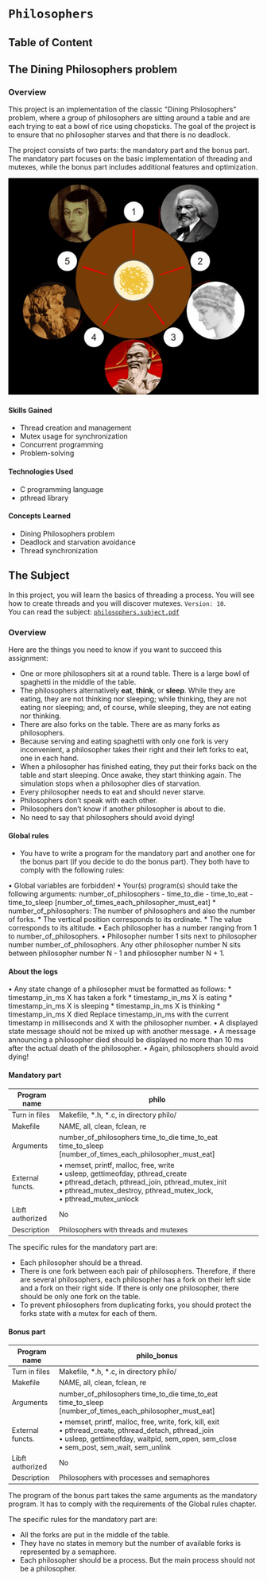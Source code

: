 # `Philosophers`


## Table of Content



## The Dining Philosophers problem
### Overview

This project is an implementation of the classic "Dining Philosophers" problem, where a group of philosophers are sitting around a table and are each trying to eat a bowl of rice using chopsticks. The goal of the project is to ensure that no philosopher starves and that there is no deadlock.

The project consists of two parts: the mandatory part and the bonus part. The mandatory part focuses on the basic implementation of threading and mutexes, while the bonus part includes additional features and optimization.

![Dining-Philosophers-problem](philos_dining_prob.gif)

#### Skills Gained

- Thread creation and management
- Mutex usage for synchronization
- Concurrent programming
- Problem-solving

#### Technologies Used

- C programming language
- pthread library

#### Concepts Learned

- Dining Philosophers problem
- Deadlock and starvation avoidance
- Thread synchronization


## The Subject

In this project, you will learn the basics of threading a process.
You will see how to create threads and you will discover mutexes. `Version: 10`.<br>
You can read the subject: [`philosophers.subject.pdf`](subject/philo.subject.pdf)


### Overview

Here are the things you need to know if you want to succeed this assignment:
* One or more philosophers sit at a round table. There is a large bowl of spaghetti in the middle of the table.
* The philosophers alternatively __eat__, __think__, or __sleep__. While they are eating, they are not thinking nor sleeping; while thinking, they are not eating nor sleeping; and, of course, while sleeping, they are not eating nor thinking.
* There are also forks on the table. There are as many forks as philosophers.
* Because serving and eating spaghetti with only one fork is very inconvenient, a philosopher takes their right and their left forks to eat, one in each hand.
* When a philosopher has finished eating, they put their forks back on the table and start sleeping. Once awake, they start thinking again. The simulation stops when a philosopher dies of starvation.
* Every philosopher needs to eat and should never starve.
* Philosophers don’t speak with each other.
* Philosophers don’t know if another philosopher is about to die.
* No need to say that philosophers should avoid dying!


#### Global rules

* You have to write a program for the mandatory part and another one for the bonus part (if you decide to do the bonus part). They both have to comply with the following rules:

• Global variables are forbidden!
• Your(s) program(s) should take the following arguments: number_of_philosophers - time_to_die - time_to_eat - time_to_sleep   [number_of_times_each_philosopher_must_eat]
    * number_of_philosophers: The number of philosophers and also the number of forks.
    * The vertical position corresponds to its ordinate.
    * The value corresponds to its altitude.
• Each philosopher has a number ranging from 1 to number_of_philosophers.
• Philosopher number 1 sits next to philosopher number number_of_philosophers. Any other philosopher number N sits between philosopher number N - 1 and philosopher number N + 1.

#### About the logs

• Any state change of a philosopher must be formatted as follows:
    * timestamp_in_ms X has taken a fork
    * timestamp_in_ms X is eating
    * timestamp_in_ms X is sleeping
    * timestamp_in_ms X is thinking
    * timestamp_in_ms X died
Replace timestamp_in_ms with the current timestamp in milliseconds and X with the philosopher number.
• A displayed state message should not be mixed up with another message.
• A message announcing a philosopher died should be displayed no more than 10 ms after the actual death of the philosopher.
• Again, philosophers should avoid dying!

#### Mandatory part

Program name        | philo
---------------     | ----------------------------
Turn in files       |Makefile, *.h, *.c, in directory philo/
Makefile            | NAME, all, clean, fclean, re
Arguments           | number_of_philosophers time_to_die time_to_eat time_to_sleep [number_of_times_each_philosopher_must_eat]
External functs.    | • memset, printf, malloc, free, write <br> • usleep, gettimeofday, pthread_create <br> • pthread_detach, pthread_join, pthread_mutex_init <br> • pthread_mutex_destroy, pthread_mutex_lock, <br> • pthread_mutex_unlock
Libft authorized    | No
Description         | Philosophers with threads and mutexes

The specific rules for the mandatory part are:

* Each philosopher should be a thread.
* There is one fork between each pair of philosophers. Therefore, if there are several philosophers, each philosopher has a fork on their left side and a fork on their right side. If there is only one philosopher, there should be only one fork on the table.
* To prevent philosophers from duplicating forks, you should protect the forks state with a mutex for each of them.

#### Bonus part

Program name        | philo_bonus
---------------     | ----------------------------
Turn in files       |Makefile, *.h, *.c, in directory philo/
Makefile            | NAME, all, clean, fclean, re
Arguments           | number_of_philosophers time_to_die time_to_eat time_to_sleep [number_of_times_each_philosopher_must_eat]
External functs.    | • memset, printf, malloc, free, write,  fork, kill, exit <br> •  pthread_create, pthread_detach, pthread_join <br> • usleep, gettimeofday, waitpid, sem_open, sem_close <br> • sem_post, sem_wait, sem_unlink
Libft authorized    | No
Description         | Philosophers with processes and semaphores

The program of the bonus part takes the same arguments as the mandatory program.
It has to comply with the requirements of the Global rules chapter.

The specific rules for the mandatory part are:

* All the forks are put in the middle of the table.
* They have no states in memory but the number of available forks is represented by a semaphore.
* Each philosopher should be a process. But the main process should not be a philosopher.
